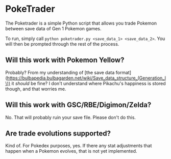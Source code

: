 # PokeTrader

The Poketrader is a simple Python script that allows you trade Pokemon between save data of Gen 1 Pokemon games.

To run, simply call `python poketrader.py <save_data_1> <save_data_2>`. You will then be prompted through the rest of the process.

## Will this work with Pokemon Yellow?

Probably? From my understanding of [the save data format](https://bulbapedia.bulbagarden.net/wiki/Save_data_structure_(Generation_I\)) it *should* be fine? I don't understand where Pikachu's happiness is stored though, and that worries me.

## Will this work with GSC/RBE/Digimon/Zelda?

No. That will probably ruin your save file. Please don't do this.

## Are trade evolutions supported?

Kind of. For Pokedex purposes, yes. If there any stat adjustments that happen when a Pokemon evolves, that is not yet implemented. 
